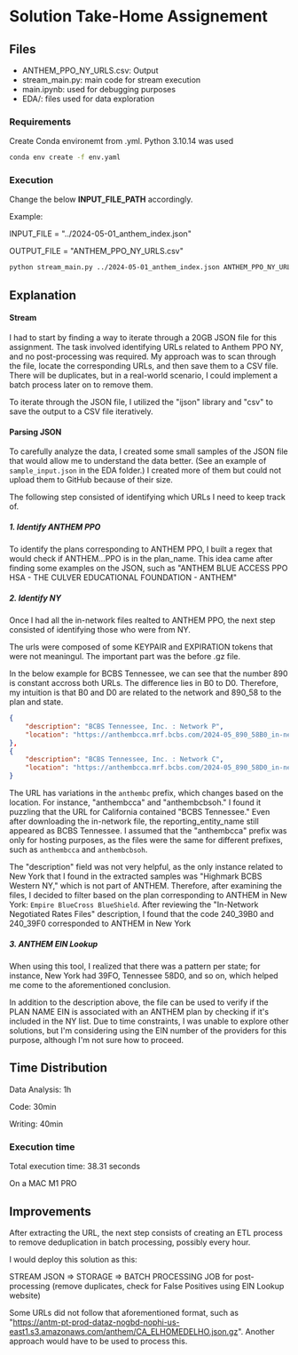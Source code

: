
# Solution Take-Home Assignement

## Files
- ANTHEM_PPO_NY_URLS.csv: Output
- stream_main.py: main code for stream execution
- main.ipynb: used for debugging purposes
- EDA/: files used for data exploration

### Requirements
Create Conda environemt from .yml. Python 3.10.14 was used
```bash
conda env create -f env.yaml
```
### Execution

Change the below **INPUT_FILE_PATH** accordingly.

Example:

INPUT_FILE = "../2024-05-01_anthem_index.json"

OUTPUT_FILE = "ANTHEM_PPO_NY_URLS.csv"

```bash
python stream_main.py ../2024-05-01_anthem_index.json ANTHEM_PPO_NY_URLS.csv
```


## Explanation

#### Stream
I had to start by finding a way to iterate through a 20GB JSON file for this assignment. The task involved identifying URLs related to Anthem PPO NY, and no post-processing was required. My approach was to scan through the file, locate the corresponding URLs, and then save them to a CSV file. There will be duplicates, but in a real-world scenario, I could implement a batch process later on to remove them.

To iterate through the JSON file, I utilized the "ijson" library and "csv" to save the output to a CSV file iteratively.

#### Parsing JSON

To carefully analyze the data, I created some small samples of the JSON file that would allow me to understand the data better. (See an example of `sample_input.json` in the EDA folder.) I created more of them but could not upload them to GitHub because of their size.

The following step consisted of identifying which URLs I need to keep track of.

##### 1. Identify ANTHEM PPO

To identify the plans corresponding to ANTHEM PPO, I built a regex that would check if ANTHEM...PPO is in the plan_name. This idea came after finding some examples on the JSON, such as "ANTHEM BLUE ACCESS PPO HSA - THE CULVER EDUCATIONAL FOUNDATION - ANTHEM"


##### 2. Identify NY

Once I had all the in-network files realted to ANTHEM PPO, the next step consisted of identifying those who were from NY.


The urls were composed of some KEYPAIR and EXPIRATION tokens that were not meaningul. The important part was the before .gz file.

In the below example for BCBS Tennessee, we can see that the number 890 is constant accross both URLs. The difference lies in B0 to D0. Therefore, my intuition is that B0 and D0 are related to the network and 890_58 to the plan and state.
```json
{
    "description": "BCBS Tennessee, Inc. : Network P",
    "location": "https://anthembcca.mrf.bcbs.com/2024-05_890_58B0_in-network-rates_52_of_60.json.gz"
},
{
    "description": "BCBS Tennessee, Inc. : Network C",
    "location": "https://anthembcca.mrf.bcbs.com/2024-05_890_58D0_in-network-rates_33_of_60.json.gz"
}
```
The URL has variations in the `anthembc` prefix, which changes based on the location. For instance, "anthembcca" and "anthembcbsoh." I found it puzzling that the URL for California contained "BCBS Tennessee." Even after downloading the in-network file, the reporting_entity_name still appeared as BCBS Tennessee. I assumed that the "anthembcca" prefix was only for hosting purposes, as the files were the same for different prefixes, such as `anthembcca` and `anthembcbsoh`.

The "description" field was not very helpful, as the only instance related to New York that I found in the extracted samples was "Highmark BCBS Western NY," which is not part of ANTHEM. Therefore, after examining the files, I decided to filter based on the plan corresponding to ANTHEM in New York: `Empire BlueCross BlueShield`. After reviewing the "In-Network Negotiated Rates Files" description, I found that the code 240_39B0 and 240_39F0 corresponded to ANTHEM in New York 


##### 3. ANTHEM EIN Lookup

When using this tool, I realized that there was a pattern per state; for instance, New York had 39FO, Tennessee 58D0, and so on, which helped me come to the aforementioned conclusion.

In addition to the description above, the file can be used to verify if the PLAN NAME EIN is associated with an ANTHEM plan by checking if it's included in the NY list. Due to time constraints, I was unable to explore other solutions, but I'm considering using the EIN number of the providers for this purpose, although I'm not sure how to proceed.

## Time Distribution
Data Analysis: 1h

Code: 30min

Writing: 40min

### Execution time 

Total execution time: 38.31 seconds

On a MAC M1 PRO

## Improvements
After extracting the URL, the next step consists of creating an ETL process to remove deduplication in batch processing, possibly every hour. 

I would deploy this solution as this:

 STREAM JSON => STORAGE => BATCH PROCESSING JOB for post-processing (remove duplicates, check for False Positives using EIN Lookup website)


 Some URLs did not follow that aforementioned format, such as "https://antm-pt-prod-dataz-nogbd-nophi-us-east1.s3.amazonaws.com/anthem/CA_ELHOMEDELHO.json.gz". Another approach would have to be used to process this.
